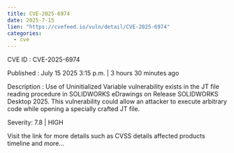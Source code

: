 ```yaml
--- 
title: CVE-2025-6974
date: 2025-7-15
lien: "https://cvefeed.io/vuln/detail/CVE-2025-6974"
categories:
  - cve
---
```


CVE ID : CVE-2025-6974

Published :  July 15
2025
3:15 p.m. | 3 hours
30 minutes ago

Description : Use of Uninitialized Variable vulnerability exists in the JT file reading procedure in SOLIDWORKS eDrawings on Release SOLIDWORKS Desktop 2025. This vulnerability could allow an attacker to execute arbitrary code while opening a specially crafted JT file.

Severity: 7.8 | HIGH

Visit the link for more details
such as CVSS details
affected products
timeline
and more...
